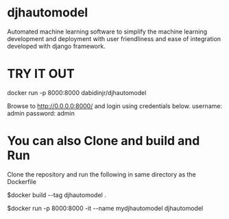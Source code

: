 # djhautomodel

Automated machine learning software to simplify the machine learning development and deployment with user friendliness and ease of integration developed with django framework.

# TRY IT OUT
docker run -p 8000:8000 dabidinjr/djhautomodel

Browse to http://0.0.0.0:8000/ and login using credentials below.
username: admin
password: admin



# You can also Clone and build and Run
Clone the repository and run the following in same directory as the Dockerfile

$docker build --tag djhautomodel .

$docker run -p 8000:8000 -it --name mydjhautomodel djhautomodel

